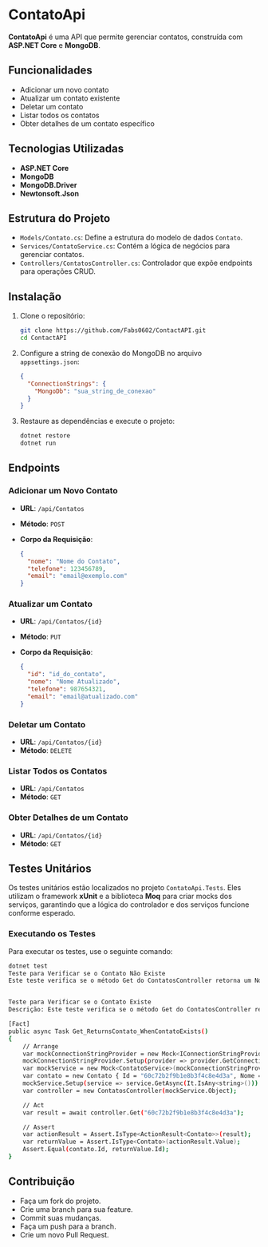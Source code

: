 # ContatoApi

**ContatoApi** é uma API que permite gerenciar contatos, construída com **ASP.NET Core** e **MongoDB**.

## Funcionalidades

- Adicionar um novo contato
- Atualizar um contato existente
- Deletar um contato
- Listar todos os contatos
- Obter detalhes de um contato específico

## Tecnologias Utilizadas

- **ASP.NET Core**
- **MongoDB**
- **MongoDB.Driver**
- **Newtonsoft.Json**

## Estrutura do Projeto

- `Models/Contato.cs`: Define a estrutura do modelo de dados `Contato`.
- `Services/ContatoService.cs`: Contém a lógica de negócios para gerenciar contatos.
- `Controllers/ContatosController.cs`: Controlador que expõe endpoints para operações CRUD.

## Instalação

1. Clone o repositório:

    ```sh
    git clone https://github.com/Fabs0602/ContactAPI.git
    cd ContactAPI
    ```

2. Configure a string de conexão do MongoDB no arquivo `appsettings.json`:

    ```json
    {
      "ConnectionStrings": {
        "MongoDb": "sua_string_de_conexao"
      }
    }
    ```

3. Restaure as dependências e execute o projeto:

    ```sh
    dotnet restore
    dotnet run
    ```

## Endpoints

### Adicionar um Novo Contato

- **URL**: `/api/Contatos`
- **Método**: `POST`
- **Corpo da Requisição**:

    ```json
    {
      "nome": "Nome do Contato",
      "telefone": 123456789,
      "email": "email@exemplo.com"
    }
    ```

### Atualizar um Contato

- **URL**: `/api/Contatos/{id}`
- **Método**: `PUT`
- **Corpo da Requisição**:

    ```json
    {
      "id": "id_do_contato",
      "nome": "Nome Atualizado",
      "telefone": 987654321,
      "email": "email@atualizado.com"
    }
    ```

### Deletar um Contato

- **URL**: `/api/Contatos/{id}`
- **Método**: `DELETE`

### Listar Todos os Contatos

- **URL**: `/api/Contatos`
- **Método**: `GET`

### Obter Detalhes de um Contato

- **URL**: `/api/Contatos/{id}`
- **Método**: `GET`

## Testes Unitários

Os testes unitários estão localizados no projeto `ContatoApi.Tests`. Eles utilizam o framework **xUnit** e a biblioteca **Moq** para criar mocks dos serviços, garantindo que a lógica do controlador e dos serviços funcione conforme esperado.

### Executando os Testes

Para executar os testes, use o seguinte comando:

```sh
dotnet test
Teste para Verificar se o Contato Não Existe
Este teste verifica se o método Get do ContatosController retorna um NotFoundResult quando o contato não é encontrado.


Teste para Verificar se o Contato Existe
Descrição: Este teste verifica se o método Get do ContatosController retorna o contato correto quando ele existe no banco de dados. O teste assegura que a API retorna os dados esperados para um contato específico, garantindo que a consulta ao banco de dados funcione corretamente e que os dados retornados estejam completos e corretos.

[Fact]
public async Task Get_ReturnsContato_WhenContatoExists()
{
    // Arrange
    var mockConnectionStringProvider = new Mock<IConnectionStringProvider>();
    mockConnectionStringProvider.Setup(provider => provider.GetConnectionString("MongoDb")).Returns("mongodb://localhost:27017");
    var mockService = new Mock<ContatoService>(mockConnectionStringProvider.Object);
    var contato = new Contato { Id = "60c72b2f9b1e8b3f4c8e4d3a", Nome = "Teste", Telefone = 123456789, Email = "teste@exemplo.com" };
    mockService.Setup(service => service.GetAsync(It.IsAny<string>())).ReturnsAsync(contato);
    var controller = new ContatosController(mockService.Object);

    // Act
    var result = await controller.Get("60c72b2f9b1e8b3f4c8e4d3a");

    // Assert
    var actionResult = Assert.IsType<ActionResult<Contato>>(result);
    var returnValue = Assert.IsType<Contato>(actionResult.Value);
    Assert.Equal(contato.Id, returnValue.Id);
}
```

## Contribuição
 - Faça um fork do projeto.
 - Crie uma branch para sua feature.
 - Commit suas mudanças.
 - Faça um push para a branch.
 - Crie um novo Pull Request.
